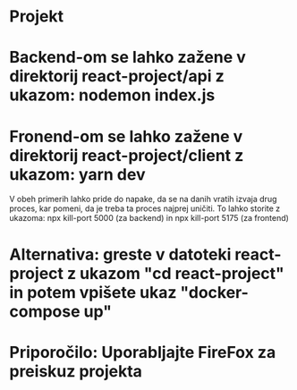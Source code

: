 # Projekt

# Backend-om se lahko zažene v direktorij react-project/api z ukazom: nodemon index.js
# Fronend-om se lahko zažene v direktorij react-project/client z ukazom: yarn dev

V obeh primerih lahko pride do napake, da se na danih vratih izvaja drug proces, kar pomeni, 
da je treba ta proces najprej uničiti. To lahko storite z ukazoma: npx kill-port 5000 (za backend) in npx kill-port 5175 (za frontend)


# Alternativa: greste v datoteki react-project z ukazom "cd react-project" in potem vpišete ukaz "docker-compose up"

# Priporočilo: Uporabljajte FireFox za preiskuz projekta
